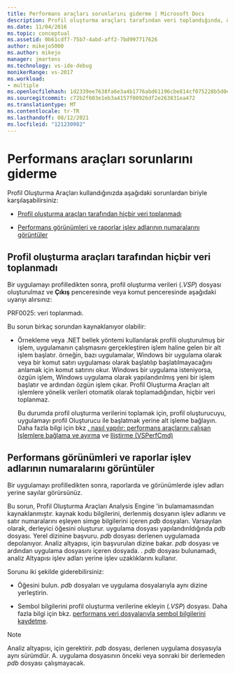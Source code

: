 ```yaml
---
title: Performans araçları sorunlarını giderme | Microsoft Docs
description: Profil oluşturma araçları tarafından veri toplandığında, örneğin, performans araçları sorunlarını giderirken kullanabileceğiniz çeşitli sorunlar hakkında bilgi edinin.
ms.date: 11/04/2016
ms.topic: conceptual
ms.assetid: 0b61cdf7-75b7-4abd-aff2-7bd997717626
author: mikejo5000
ms.author: mikejo
manager: jmartens
ms.technology: vs-ide-debug
monikerRange: vs-2017
ms.workload:
- multiple
ms.openlocfilehash: 1d2339ee7638fa6e3a4b1776abd61196cbe814cf075228b5d0eee651d89e70cc
ms.sourcegitcommit: c72b2f603e1eb3a4157f00926df2e263831ea472
ms.translationtype: MT
ms.contentlocale: tr-TR
ms.lasthandoff: 08/12/2021
ms.locfileid: "121230982"
---
```

# <a name="troubleshoot-performance-tools-issues"></a>Performans araçları sorunlarını giderme
Profil Oluşturma Araçları kullandığınızda aşağıdaki sorunlardan biriyle karşılaşabilirsiniz:

- [Profil oluşturma araçları tarafından hiçbir veri toplanmadı](#no-data-is-collected-by-the-profiling-tools)

- [Performans görünümleri ve raporlar işlev adlarının numaralarını görüntüler](#performance-views-and-reports-display-numbers-for-function-names)

## <a name="no-data-is-collected-by-the-profiling-tools"></a>Profil oluşturma araçları tarafından hiçbir veri toplanmadı
 Bir uygulamayı profilledikten sonra, profil oluşturma verileri (.*VSP*) dosyası oluşturulmaz ve **Çıkış** penceresinde veya komut penceresinde aşağıdaki uyarıyı alırsınız:

 PRF0025: veri toplanmadı.

 Bu sorun birkaç sorundan kaynaklanıyor olabilir:

- Örnekleme veya .NET bellek yöntemi kullanılarak profili oluşturulmuş bir işlem, uygulamanın çalışmasını gerçekleştiren işlem haline gelen bir alt işlem başlatır. örneğin, bazı uygulamalar, Windows bir uygulama olarak veya bir komut satırı uygulaması olarak başlatılıp başlatılmayacağını anlamak için komut satırını okur. Windows bir uygulama isteniyorsa, özgün işlem, Windows uygulama olarak yapılandırılmış yeni bir işlem başlatır ve ardından özgün işlem çıkar. Profil Oluşturma Araçları alt işlemlere yönelik verileri otomatik olarak toplamadığından, hiçbir veri toplanmaz.

     Bu durumda profil oluşturma verilerini toplamak için, profil oluşturucuyu, uygulamayı profil Oluşturucu ile başlatmak yerine alt işleme bağlayın. Daha fazla bilgi için bkz [. nasıl yapılır: performans araçlarını çalışan Işlemlere bağlama ve ayırma](../profiling/how-to-attach-and-detach-performance-tools-to-running-processes.md) ve [Iliştirme (VSPerfCmd)](../profiling/attach.md)

## <a name="performance-views-and-reports-display-numbers-for-function-names"></a>Performans görünümleri ve raporlar işlev adlarının numaralarını görüntüler
 Bir uygulamayı profilledikten sonra, raporlarda ve görünümlerde işlev adları yerine sayılar görürsünüz.

 Bu sorun, Profil Oluşturma Araçları Analysis Engine 'in bulamamasından kaynaklanmıştır. kaynak kodu bilgilerini, derlenmiş dosyanın işlev adlarını ve satır numaralarını eşleyen simge bilgilerini içeren *pdb* dosyaları. Varsayılan olarak, derleyici öğesini oluşturur. uygulama dosyası yapılandırıldığında *pdb* dosyası. Yerel dizinine başvuru. *pdb* dosyası derlenen uygulamada depolanıyor. Analiz altyapısı, için başvurulan dizine bakar. *pdb* dosyası ve ardından uygulama dosyasını içeren dosyada. . *pdb* dosyası bulunamadı, analiz Altyapısı işlev adları yerine işlev uzaklıklarını kullanır.

 Sorunu iki şekilde giderebilirsiniz:

- Öğesini bulun. *pdb* dosyaları ve uygulama dosyalarıyla aynı dizine yerleştirin.

- Sembol bilgilerini profil oluşturma verilerine ekleyin (.*VSP*) dosyası. Daha fazla bilgi için bkz. [performans veri dosyalarıyla sembol bilgilerini kaydetme](../profiling/saving-symbol-information-with-performance-data-files.md).

> [!NOTE]
> Analiz altyapısı, için gerektirir. *pdb* dosyası, derlenen uygulama dosyasıyla aynı sürümdür. A. uygulama dosyasının önceki veya sonraki bir derlemeden *pdb* dosyası çalışmayacak.
